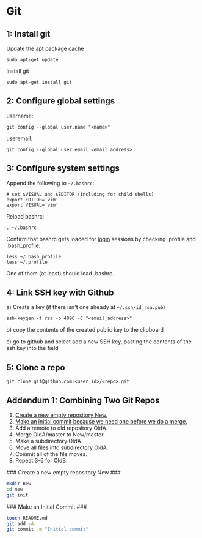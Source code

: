 Git
===

1: Install git
--------------

Update the apt package cache

```
sudo apt-get update
```

Install git

```
sudo apt-get install git
```

2: Configure global settings
----------------------------

username:

```
git config --global user.name "<name>"
```

useremail:

```
git config --global user.email <email_address>
```

3: Configure system settings
----------------------------

Append the following to `~/.bashrc`:

```
# set $VISUAL and $EDITOR (including for child shells)
export EDITOR='vim'
export VISUAL='vim'
```

Reload bashrc:

```
. ~/.bashrc
```

Confirm that bashrc gets loaded for [login][link01] sessions by checking .profile and .bash_profile:

```
less ~/.bash_profile
less ~/.profile
```

One of them (at least) should load .bashrc.


4: Link SSH key with Github
---------------------------

a) Create a key (if there isn't one already at `~/.ssh/id_rsa.pub`)

```
ssh-keygen -t rsa -b 4096 -C "<email_address>"
```

b) copy the contents of the created public key to the clipboard

c) go to github and select add a new SSH key, pasting the contents of the ssh key into the field


5: Clone a repo
---------------

```
git clone git@github.com:<user_id>/<repo>.git
```


Addendum 1: Combining Two Git Repos
-----------------------------------

1. [Create a new empty repository New.](#s1)
2. [Make an initial commit because we need one before we do a merge.](#s2)
3. Add a remote to old repository OldA.
4. Merge OldA/master to New/master.
5. Make a subdirectory OldA.
6. Move all files into subdirectory OldA.
7. Commit all of the file moves.
8. Repeat 3-6 for OldB.

<a name="s1">
### Create a new empty repository New ###
</a>

```Bash
mkdir new
cd new
git init
```

<a name="s2">
### Make an Initial Commit ###
</a>

```Bash
touch README.md
git add -A
git commit -m "Initial commit"
```


[link01]: https://github.com/Crossroadsman/TerminalTips/blob/master/BashEnvironmentVariables.md
